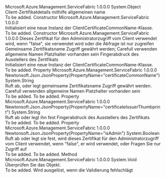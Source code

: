 <Type Name="ClientCertificateCommonName" FullName="Microsoft.Azure.Management.ServiceFabric.Models.ClientCertificateCommonName">
  <TypeSignature Language="C#" Value="public class ClientCertificateCommonName" />
  <TypeSignature Language="ILAsm" Value=".class public auto ansi beforefieldinit ClientCertificateCommonName extends System.Object" />
  <TypeSignature Language="DocId" Value="T:Microsoft.Azure.Management.ServiceFabric.Models.ClientCertificateCommonName" />
  <TypeSignature Language="VB.NET" Value="Public Class ClientCertificateCommonName" />
  <TypeSignature Language="F#" Value="type ClientCertificateCommonName = class" />
  <AssemblyInfo>
    <AssemblyName>Microsoft.Azure.Management.ServiceFabric</AssemblyName>
    <AssemblyVersion>1.0.0.0</AssemblyVersion>
  </AssemblyInfo>
  <Base>
    <BaseTypeName>System.Object</BaseTypeName>
  </Base>
  <Interfaces />
  <Docs>
    <summary>
            Client-Zertifikatdetails mithilfe allgemeinen name
            </summary>
    <remarks>To be added.</remarks>
  </Docs>
  <Members>
    <Member MemberName=".ctor">
      <MemberSignature Language="C#" Value="public ClientCertificateCommonName ();" />
      <MemberSignature Language="ILAsm" Value=".method public hidebysig specialname rtspecialname instance void .ctor() cil managed" />
      <MemberSignature Language="DocId" Value="M:Microsoft.Azure.Management.ServiceFabric.Models.ClientCertificateCommonName.#ctor" />
      <MemberSignature Language="VB.NET" Value="Public Sub New ()" />
      <MemberType>Constructor</MemberType>
      <AssemblyInfo>
        <AssemblyName>Microsoft.Azure.Management.ServiceFabric</AssemblyName>
        <AssemblyVersion>1.0.0.0</AssemblyVersion>
      </AssemblyInfo>
      <Parameters />
      <Docs>
        <summary>
            Initialisiert eine neue Instanz der ClientCertificateCommonName-Klasse.
            </summary>
        <remarks>To be added.</remarks>
      </Docs>
    </Member>
    <Member MemberName=".ctor">
      <MemberSignature Language="C#" Value="public ClientCertificateCommonName (bool isAdmin, string certificateCommonName, string certificateIssuerThumbprint);" />
      <MemberSignature Language="ILAsm" Value=".method public hidebysig specialname rtspecialname instance void .ctor(bool isAdmin, string certificateCommonName, string certificateIssuerThumbprint) cil managed" />
      <MemberSignature Language="DocId" Value="M:Microsoft.Azure.Management.ServiceFabric.Models.ClientCertificateCommonName.#ctor(System.Boolean,System.String,System.String)" />
      <MemberSignature Language="VB.NET" Value="Public Sub New (isAdmin As Boolean, certificateCommonName As String, certificateIssuerThumbprint As String)" />
      <MemberSignature Language="F#" Value="new Microsoft.Azure.Management.ServiceFabric.Models.ClientCertificateCommonName : bool * string * string -&gt; Microsoft.Azure.Management.ServiceFabric.Models.ClientCertificateCommonName" Usage="new Microsoft.Azure.Management.ServiceFabric.Models.ClientCertificateCommonName (isAdmin, certificateCommonName, certificateIssuerThumbprint)" />
      <MemberType>Constructor</MemberType>
      <AssemblyInfo>
        <AssemblyName>Microsoft.Azure.Management.ServiceFabric</AssemblyName>
        <AssemblyVersion>1.0.0.0</AssemblyVersion>
      </AssemblyInfo>
      <Parameters>
        <Parameter Name="isAdmin" Type="System.Boolean" />
        <Parameter Name="certificateCommonName" Type="System.String" />
        <Parameter Name="certificateIssuerThumbprint" Type="System.String" />
      </Parameters>
      <Docs>
        <param name="isAdmin">Dieses Zertifikat für den Administratorzugriff vom Client verwendet wird, wenn "false", sie verwendet wird oder die Abfrage ist nur zugreifen</param>
        <param name="certificateCommonName">Gemeinsame Zertifikatsname Zugriff gewährt werden; Carefull verwenden allgemeine Namen Platzhalter vorhanden sein</param>
        <param name="certificateIssuerThumbprint">Fingerabdruck des Ausstellers des Zertifikats</param>
        <summary>
            Initialisiert eine neue Instanz der ClientCertificateCommonName-Klasse.
            </summary>
        <remarks>To be added.</remarks>
      </Docs>
    </Member>
    <Member MemberName="CertificateCommonName">
      <MemberSignature Language="C#" Value="public string CertificateCommonName { get; set; }" />
      <MemberSignature Language="ILAsm" Value=".property instance string CertificateCommonName" />
      <MemberSignature Language="DocId" Value="P:Microsoft.Azure.Management.ServiceFabric.Models.ClientCertificateCommonName.CertificateCommonName" />
      <MemberSignature Language="VB.NET" Value="Public Property CertificateCommonName As String" />
      <MemberSignature Language="F#" Value="member this.CertificateCommonName : string with get, set" Usage="Microsoft.Azure.Management.ServiceFabric.Models.ClientCertificateCommonName.CertificateCommonName" />
      <MemberType>Property</MemberType>
      <AssemblyInfo>
        <AssemblyName>Microsoft.Azure.Management.ServiceFabric</AssemblyName>
        <AssemblyVersion>1.0.0.0</AssemblyVersion>
      </AssemblyInfo>
      <Attributes>
        <Attribute>
          <AttributeName>Newtonsoft.Json.JsonProperty(PropertyName="certificateCommonName")</AttributeName>
        </Attribute>
      </Attributes>
      <ReturnValue>
        <ReturnType>System.String</ReturnType>
      </ReturnValue>
      <Docs>
        <summary>
            Ruft ab, oder legt gemeinsame Zertifikatsname Zugriff gewährt werden. Carefull verwenden allgemeine Namen Platzhalter vorhanden sein
            </summary>
        <value>To be added.</value>
        <remarks>To be added.</remarks>
      </Docs>
    </Member>
    <Member MemberName="CertificateIssuerThumbprint">
      <MemberSignature Language="C#" Value="public string CertificateIssuerThumbprint { get; set; }" />
      <MemberSignature Language="ILAsm" Value=".property instance string CertificateIssuerThumbprint" />
      <MemberSignature Language="DocId" Value="P:Microsoft.Azure.Management.ServiceFabric.Models.ClientCertificateCommonName.CertificateIssuerThumbprint" />
      <MemberSignature Language="VB.NET" Value="Public Property CertificateIssuerThumbprint As String" />
      <MemberSignature Language="F#" Value="member this.CertificateIssuerThumbprint : string with get, set" Usage="Microsoft.Azure.Management.ServiceFabric.Models.ClientCertificateCommonName.CertificateIssuerThumbprint" />
      <MemberType>Property</MemberType>
      <AssemblyInfo>
        <AssemblyName>Microsoft.Azure.Management.ServiceFabric</AssemblyName>
        <AssemblyVersion>1.0.0.0</AssemblyVersion>
      </AssemblyInfo>
      <Attributes>
        <Attribute>
          <AttributeName>Newtonsoft.Json.JsonProperty(PropertyName="certificateIssuerThumbprint")</AttributeName>
        </Attribute>
      </Attributes>
      <ReturnValue>
        <ReturnType>System.String</ReturnType>
      </ReturnValue>
      <Docs>
        <summary>
            Ruft ab oder legt ihn fest Fingerabdruck des Ausstellers des Zertifikats
            </summary>
        <value>To be added.</value>
        <remarks>To be added.</remarks>
      </Docs>
    </Member>
    <Member MemberName="IsAdmin">
      <MemberSignature Language="C#" Value="public bool IsAdmin { get; set; }" />
      <MemberSignature Language="ILAsm" Value=".property instance bool IsAdmin" />
      <MemberSignature Language="DocId" Value="P:Microsoft.Azure.Management.ServiceFabric.Models.ClientCertificateCommonName.IsAdmin" />
      <MemberSignature Language="VB.NET" Value="Public Property IsAdmin As Boolean" />
      <MemberSignature Language="F#" Value="member this.IsAdmin : bool with get, set" Usage="Microsoft.Azure.Management.ServiceFabric.Models.ClientCertificateCommonName.IsAdmin" />
      <MemberType>Property</MemberType>
      <AssemblyInfo>
        <AssemblyName>Microsoft.Azure.Management.ServiceFabric</AssemblyName>
        <AssemblyVersion>1.0.0.0</AssemblyVersion>
      </AssemblyInfo>
      <Attributes>
        <Attribute>
          <AttributeName>Newtonsoft.Json.JsonProperty(PropertyName="isAdmin")</AttributeName>
        </Attribute>
      </Attributes>
      <ReturnValue>
        <ReturnType>System.Boolean</ReturnType>
      </ReturnValue>
      <Docs>
        <summary>
            Ruft ab oder legt sie fest, wird dieses Zertifikat für den Administratorzugriff vom Client verwendet, wenn "false", er wird verwendet, oder Fragen Sie nur Zugriff auf
            </summary>
        <value>To be added.</value>
        <remarks>To be added.</remarks>
      </Docs>
    </Member>
    <Member MemberName="Validate">
      <MemberSignature Language="C#" Value="public virtual void Validate ();" />
      <MemberSignature Language="ILAsm" Value=".method public hidebysig newslot virtual instance void Validate() cil managed" />
      <MemberSignature Language="DocId" Value="M:Microsoft.Azure.Management.ServiceFabric.Models.ClientCertificateCommonName.Validate" />
      <MemberSignature Language="VB.NET" Value="Public Overridable Sub Validate ()" />
      <MemberSignature Language="F#" Value="abstract member Validate : unit -&gt; unit&#xA;override this.Validate : unit -&gt; unit" Usage="clientCertificateCommonName.Validate " />
      <MemberType>Method</MemberType>
      <AssemblyInfo>
        <AssemblyName>Microsoft.Azure.Management.ServiceFabric</AssemblyName>
        <AssemblyVersion>1.0.0.0</AssemblyVersion>
      </AssemblyInfo>
      <ReturnValue>
        <ReturnType>System.Void</ReturnType>
      </ReturnValue>
      <Parameters />
      <Docs>
        <summary>
            Überprüfen Sie das Objekt.
            </summary>
        <remarks>To be added.</remarks>
        <exception cref="T:Microsoft.Rest.ValidationException">
            Wird ausgelöst, wenn die Validierung fehlschlägt
            </exception>
      </Docs>
    </Member>
  </Members>
</Type>